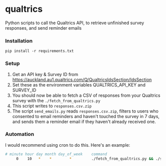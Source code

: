 # qualtrics
Python scripts to call the Qualtrics API, to retrieve unfinished survey responses, and send reminder emails

### Installation

`pip install -r requirements.txt`

### Setup

1. Get an API key & Survey ID from https://auckland.au1.qualtrics.com/Q/QualtricsIdsSection/IdsSection
2. Set these as the environment variables QUALTRICS_API_KEY and SURVEY_ID
3. You should now be able to fetch a CSV of responses from your Qualtrics survey with the `./fetch_from_qualtrics.py`
4. This script writes to `responses.csv.zip`
5. The script `send_emails.py` reads `responses.csv.zip`, filters to users who consented to email reminders and haven't touched the survey in 7 days, and sends them a reminder email if they haven't already received one.

### Automation

I would recommend using cron to do this. Here's an example:

```sh
# minute hour day month day_of_week    command
     0    10   *    *        *         ./fetch_from_qualtrics.py && ./send_emails.py
```